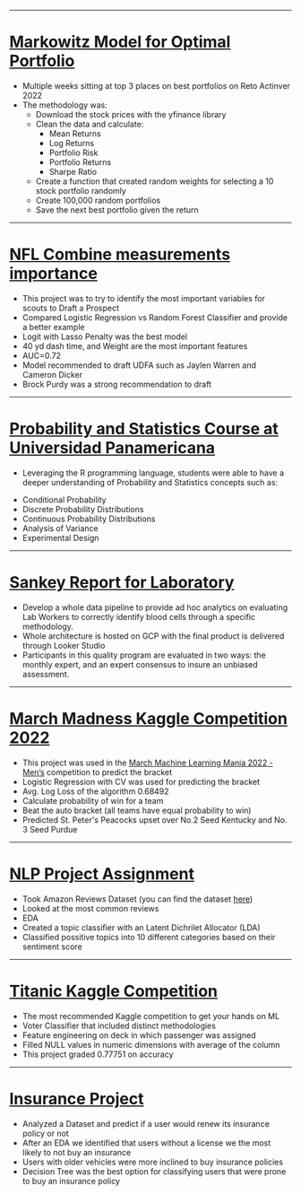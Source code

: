 ***

# [Markowitz Model for Optimal Portfolio](https://greg1997-dev.github.io/MyPortfolio/markowitz.html)
- Multiple weeks sitting at top 3 places on best portfolios on Reto Actinver 2022
- The methodology was:
  * Download the stock prices with the yfinance library
  * Clean the data and calculate:
    * Mean Returns
    * Log Returns
    * Portfolio Risk
    * Portfolio Returns
    * Sharpe Ratio
  * Create a function that created random weights for selecting a 10 stock portfolio randomly
  * Create 100,000 random portfolios 
  * Save the next best portfolio given the return
 
***

# [NFL Combine measurements importance](https://greg1997-dev.github.io/MyPortfolio/nflcombine.html)
- This project was to try to identify the most important variables for scouts to Draft a Prospect
- Compared Logistic Regression vs Random Forest Classifier and provide a better example
- Logit with Lasso Penalty was the best model
- 40 yd dash time, and Weight are the most important features
- AUC=0.72
- Model recommended to draft UDFA such as Jaylen Warren and Cameron Dicker
- Brock Purdy was a strong recommendation to draft


***

# [Probability and Statistics Course at Universidad Panamericana](https://github.com/greg1997-dev/Prob_and_Stats)
 - Leveraging the R programming language, students were able to have a deeper understanding of Probability and Statistics concepts such as:
 * Conditional Probability
 * Discrete Probability Distributions
 * Continuous Probability Distributions
 * Analysis of Variance
 * Experimental Design

***


# [Sankey Report for Laboratory](https://storage.googleapis.com/objects-hosted/Screenshot%202024-03-13%20at%2012.00.24%20PM.png)
 - Develop a whole data pipeline to provide ad hoc analytics on evaluating Lab Workers to correctly identify blood cells through a specific methodology.
 - Whole architecture is hosted on GCP with the final product is delivered through Looker Studio
 - Participants in this quality program are evaluated in two ways: the monthly expert, and an expert consensus to insure an unbiased assessment.

***


# [March Madness Kaggle Competition 2022](https://github.com/greg1997-dev/MyPortfolio/blob/main/notebooks/March_Madness.ipynb)

- This project was used in the [March Machine Learning Mania 2022 - Men’s](https://www.kaggle.com/competitions/mens-march-mania-2022/overview) competition to predict the bracket
- Logistic Regression with CV was used for predicting the bracket
- Avg. Log Loss of the algorithm 0.68492
- Calculate probability of win for a team
- Beat the auto bracket (all teams have equal probability to win)
- Predicted St. Peter's Peacocks upset over No.2 Seed Kentucky and No. 3 Seed Purdue

***

# [NLP Project Assignment](https://github.com/greg1997-dev/MyPortfolio/blob/main/notebooks/Big_Data_Project.ipynb)

- Took Amazon Reviews Dataset (you can find the dataset [here](https://www.kaggle.com/datasets/bittlingmayer/amazonreviews))
- Looked at the most common reviews
- EDA 
- Created a topic classifier with an Latent Dichrilet Allocator (LDA)
- Classified possitive topics into 10 different categories based on their sentiment score
***

# [Titanic Kaggle Competition](https://github.com/greg1997-dev/Titanic_Kaggle_Competition/blob/main/notebooks/Titanic_Kaggle_Competition.ipynb)

- The most recommended Kaggle competition to get your hands on ML
- Voter Classifier that included distinct methodologies
- Feature engineering on deck in which passenger was assigned
- Filled NULL values in numeric dimensions with average of the column
- This project graded 0.77751 on accuracy

***

# [Insurance Project](https://github.com/greg1997-dev/MyPortfolio/blob/main/notebooks/Proyecto_Seguros.ipynb)

- Analyzed a Dataset and predict if a user would renew its insurance policy or not
- After an EDA we identified that users without a license we the most likely to not buy an insurance
- Users with older vehicles were more inclined to buy insurance policies
- Decision Tree was the best option for classifying users that were prone to buy an insurance policy



